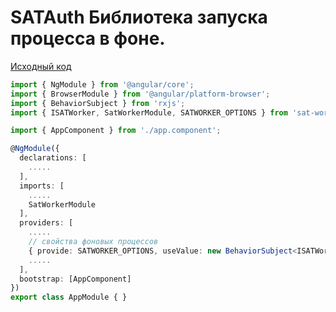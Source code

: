 # SATAuth Библиотека запуска процесса в фоне. 

[Исходный код](https://github.com/AlexanderZhelnin/angular-sat-worker-lib)


```ts
import { NgModule } from '@angular/core';
import { BrowserModule } from '@angular/platform-browser';
import { BehaviorSubject } from 'rxjs';
import { ISATWorker, SatWorkerModule, SATWORKER_OPTIONS } from 'sat-worker';

import { AppComponent } from './app.component';

@NgModule({
  declarations: [
    .....
  ],
  imports: [
    .....
    SatWorkerModule
  ],
  providers: [
    .....
    // свойства фоновых процессов
    { provide: SATWORKER_OPTIONS, useValue: new BehaviorSubject<ISATWorker>({ isAsync: true }) }
    .....
  ],
  bootstrap: [AppComponent]
})
export class AppModule { }

```
